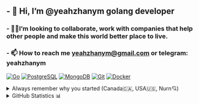 ## - 👋 Hi, I’m @yeahzhanym golang developer
### - 💞️🌱I’m looking to collaborate, work with companies that help other people and make this world better place to live.
### - 📫 How to reach me yeahzhanym@gmail.com or telegram: yeahzhanym

[![Go](https://img.shields.io/static/v1?style=for-the-badge&logo=Go&logoColor=FFFFFF&message=Go&color=00ADD8&label=)](https://golang.org/)
[![PostgreSQL](https://img.shields.io/static/v1?style=for-the-badge&logo=PostgreSQL&logoColor=FFFFFF&message=PostgreSQL&color=336791&label=)](https://www.postgresql.org/)
[![MongoDB](https://img.shields.io/static/v1?style=for-the-badge&logo=mongodb&logoColor=FFFFFF&message=MongoDB&color=03ac13&label=)](https://www.mongodb.com/)
[![Git](https://img.shields.io/static/v1?style=for-the-badge&logo=Git&message=Git&logoColor=FFFFFF&color=F05032&label=)](https://git-scm.com/)
[![Docker](https://img.shields.io/static/v1?style=for-the-badge&logo=Docker&logoColor=FFFFFF&message=Docker&color=2496ED&label=)](https://www.docker.com/)

<details close>
  <summary>Always remember why you started (Canada🇨🇦, USA🇺🇸, Nurn💘) </summary>
  <p> 
    <img  alt="Love" title="<3" height="230px" src="https://media.giphy.com/media/VGACXbkf0AeGs/giphy.gif">
    <img  alt="Love" title="<3" height="230px" src="https://media.giphy.com/media/GcJN2Dz5XMDeM/giphy.gif">
    <img  alt="Canda" title="<3" height="230px" src="https://github.com/yeahzhanym/yeahzhanym/blob/main/assets/hurricane-canada.gif">
    <img  alt="USA" title="<3" height="230px" src="https://github.com/yeahzhanym/yeahzhanym/blob/main/assets/outside-weather.gif">
  </p>
</details>

<details close>
  <summary>GitHub Statistics 📊</summary>
  <br>
    <p>
      <a href="https://github.com/yeahzhanym" width="100%">
        <img alt="Top Langs" height="165px" src="https://github-readme-stats.vercel.app/api/top-langs/?username=yeahzhanym&layout=compact">
        <img alt="GitHub Stats" height="165px" src="https://github-readme-streak-stats.herokuapp.com?user=yeahzhanym&border_radius=4">
      </a>
    </p>
</details>
<!---
yeahzhanym/yeahzhanym is a ✨ special ✨ repository because its `README.md` (this file) appears on your GitHub profile.
You can click the Preview link to take a look at your changes.
--->

